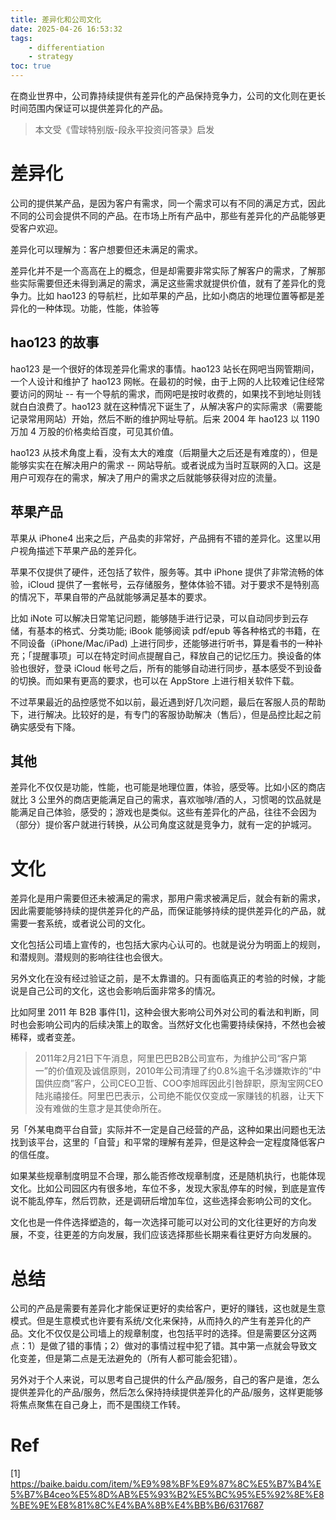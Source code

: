 ```yaml
---
title: 差异化和公司文化
date: 2025-04-26 16:53:32
tags:
    - differentiation
    - strategy
toc: true
---
```


在商业世界中，公司靠持续提供有差异化的产品保持竞争力，公司的文化则在更长时间范围内保证可以提供差异化的产品。

> 本文受《雪球特别版-段永平投资问答录》启发

<!-- more -->

# 差异化

公司的提供某产品，是因为客户有需求，同一个需求可以有不同的满足方式，因此不同的公司会提供不同的产品。在市场上所有产品中，那些有差异化的产品能够更受客户欢迎。

差异化可以理解为：客户想要但还未满足的需求。

差异化并不是一个高高在上的概念，但是却需要非常实际了解客户的需求，了解那些实际需要但还未得到满足的需求，满足这些需求就提供价值，就有了差异化的竞争力。比如 hao123 的导航栏，比如苹果的产品，比如小商店的地理位置等都是差异化的一种体现。功能，性能，体验等

## hao123 的故事

hao123 是一个很好的体现差异化需求的事情。hao123 站长在网吧当网管期间，一个人设计和维护了 hao123 网帐。在最初的时候，由于上网的人比较难记住经常要访问的网址 -- 有一个导航的需求，而网吧是按时收费的，如果找不到地址则钱就白白浪费了。hao123 就在这种情况下诞生了，从解决客户的实际需求（需要能记录常用网站）开始，然后不断的维护网址导航。后来 2004 年 hao123 以 1190 万加 4 万股的价格卖给百度，可见其价值。

hao123 从技术角度上看，没有太大的难度（后期量大之后还是有难度的），但是能够实实在在解决用户的需求 -- 网站导航。或者说成为当时互联网的入口。这是用户可观存在的需求，解决了用户的需求之后就能够获得对应的流量。


## 苹果产品

苹果从 iPhone4 出来之后，产品卖的非常好，产品拥有不错的差异化。这里以用户视角描述下苹果产品的差异化。

苹果不仅提供了硬件，还包括了软件，服务等。其中 iPhone 提供了非常流畅的体验，iCloud 提供了一套帐号，云存储服务，整体体验不错。对于要求不是特别高的情况下，苹果自带的产品就能够满足基本的要求。

比如 iNote 可以解决日常笔记问题，能够随手进行记录，可以自动同步到云存储，有基本的格式、分类功能; iBook 能够阅读 pdf/epub 等各种格式的书籍，在不同设备（iPhone/Mac/iPad) 上进行同步，还能够进行听书，算是看书的一种补充；「提醒事项」可以在特定时间点提醒自己，释放自己的记忆压力。换设备的体验也很好，登录 iCloud 帐号之后，所有的能够自动进行同步，基本感受不到设备的切换。而如果有更高的要求，也可以在 AppStore 上进行相关软件下载。

不过苹果最近的品控感觉不如以前，最近遇到好几次问题，最后在客服人员的帮助下，进行解决。比较好的是，有专门的客服协助解决（售后），但是品控比起之前确实感受有下降。

## 其他
差异化不仅仅是功能，性能，也可能是地理位置，体验，感受等。比如小区的商店就比 3 公里外的商店更能满足自己的需求，喜欢咖啡/酒的人，习惯喝的饮品就是能满足自己体验，感受的；游戏也是类似。这些有差异化的产品，往往不会因为（部分）提价客户就进行转换，从公司角度这就是竞争力，就有一定的护城河。

# 文化

差异化是用户需要但还未被满足的需求，那用户需求被满足后，就会有新的需求，因此需要能够持续的提供差异化的产品，而保证能够持续的提供差异化的产品，就需要一套系统，或者说公司的文化。

文化包括公司墙上宣传的，也包括大家内心认可的。也就是说分为明面上的规则，和潜规则。潜规则的影响往往也会很大。

另外文化在没有经过验证之前，是不太靠谱的。只有面临真正的考验的时候，才能说是自己公司的文化，这也会影响后面非常多的情况。

比如阿里 2011 年 B2B 事件[1]，这种会很大影响公司外对公司的看法和判断，同时也会影响公司内的后续决策上的取舍。当然好文化也需要持续保持，不然也会被稀释，或者变差。
> 2011年2月21日下午消息，阿里巴巴B2B公司宣布，为维护公司“客户第一”的价值观及诚信原则，2010年公司清理了约0.8%逾千名涉嫌欺诈的“中国供应商”客户，公司CEO卫哲、COO李旭晖因此引咎辞职，原淘宝网CEO陆兆禧接任。阿里巴巴表示，公司绝不能仅仅变成一家赚钱的机器，让天下没有难做的生意才是其使命所在。

另「外某电商平台自营」实际并不一定是自己经营的产品，这种如果出问题也无法找到该平台，这里的「自营」和平常的理解有差异，但是这种会一定程度降低客户的信任度。

如果某些规章制度明显不合理，那么能否修改规章制度，还是随机执行，也能体现文化。比如公司园区内有很多地，车位不多，发现大家乱停车的时候，到底是宣传说不能乱停车，然后罚款，还是调研后增加车位，这些选择会影响公司的文化。

文化也是一件件选择塑造的，每一次选择可能可以对公司的文化往更好的方向发展，不变，往更差的方向发展，我们应该选择那些长期来看往更好方向发展的。

# 总结
公司的产品是需要有差异化才能保证更好的卖给客户，更好的赚钱，这也就是生意模式。但是生意模式也许要有系统/文化来保持，从而持久的产生有差异化的产品。文化不仅仅是公司墙上的规章制度，也包括平时的选择。但是需要区分这两点：1）是做了错的事情；2）做对的事情过程中犯了错。其中第一点就会导致文化变差，但是第二点是无法避免的（所有人都可能会犯错）。

另外对于个人来说，可以思考自己提供的什么产品/服务，自己的客户是谁，怎么提供差异化的产品/服务，然后怎么保持持续提供差异化的产品/服务，这样更能够将焦点聚焦在自己身上，而不是围绕工作转。

# Ref
[1] https://baike.baidu.com/item/%E9%98%BF%E9%87%8C%E5%B7%B4%E5%B7%B4ceo%E5%8D%AB%E5%93%B2%E5%BC%95%E5%92%8E%E8%BE%9E%E8%81%8C%E4%BA%8B%E4%BB%B6/6317687
